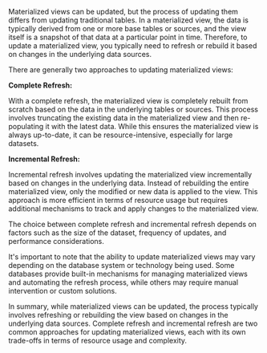 Materialized views can be updated, but the process of updating them differs from updating traditional tables. In a materialized view, the data is typically derived from one or more base tables or sources, and the view itself is a snapshot of that data at a particular point in time. Therefore, to update a materialized view, you typically need to refresh or rebuild it based on changes in the underlying data sources.

There are generally two approaches to updating materialized views:

**Complete Refresh:**

With a complete refresh, the materialized view is completely rebuilt from scratch based on the data in the underlying tables or sources. This process involves truncating the existing data in the materialized view and then re-populating it with the latest data. While this ensures the materialized view is always up-to-date, it can be resource-intensive, especially for large datasets.

**Incremental Refresh:**

Incremental refresh involves updating the materialized view incrementally based on changes in the underlying data. Instead of rebuilding the entire materialized view, only the modified or new data is applied to the view. This approach is more efficient in terms of resource usage but requires additional mechanisms to track and apply changes to the materialized view.

The choice between complete refresh and incremental refresh depends on factors such as the size of the dataset, frequency of updates, and performance considerations.

It's important to note that the ability to update materialized views may vary depending on the database system or technology being used. Some databases provide built-in mechanisms for managing materialized views and automating the refresh process, while others may require manual intervention or custom solutions.

In summary, while materialized views can be updated, the process typically involves refreshing or rebuilding the view based on changes in the underlying data sources. Complete refresh and incremental refresh are two common approaches for updating materialized views, each with its own trade-offs in terms of resource usage and complexity.
